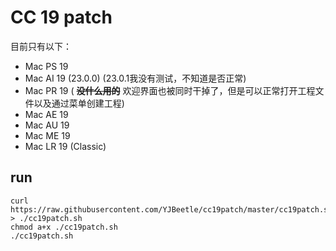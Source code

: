 # CC 19 patch

目前只有以下：

* Mac PS 19
* Mac AI 19 (23.0.0) (23.0.1我没有测试，不知道是否正常)
* Mac PR 19 ( **~~没什么用的~~** 欢迎界面也被同时干掉了，但是可以正常打开工程文件以及通过菜单创建工程)
* Mac AE 19
* Mac AU 19
* Mac ME 19
* Mac LR 19 (Classic)

## run
```
curl https://raw.githubusercontent.com/YJBeetle/cc19patch/master/cc19patch.sh > ./cc19patch.sh
chmod a+x ./cc19patch.sh
./cc19patch.sh
```
